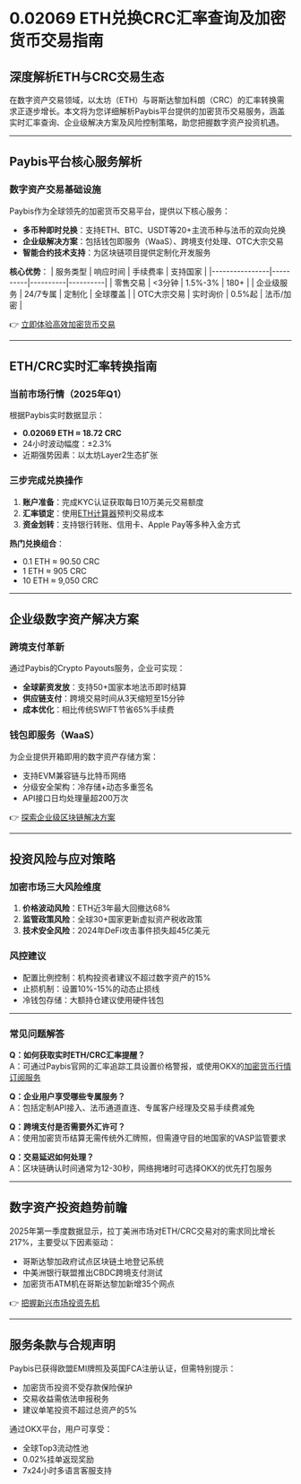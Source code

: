# 0.02069 ETH兑换CRC汇率查询及加密货币交易指南

## 深度解析ETH与CRC交易生态

在数字资产交易领域，以太坊（ETH）与哥斯达黎加科朗（CRC）的汇率转换需求正逐步增长。本文将为您详细解析Paybis平台提供的加密货币交易服务，涵盖实时汇率查询、企业级解决方案及风险控制策略，助您把握数字资产投资机遇。

---

## Paybis平台核心服务解析

### 数字资产交易基础设施
Paybis作为全球领先的加密货币交易平台，提供以下核心服务：
- **多币种即时兑换**：支持ETH、BTC、USDT等20+主流币种与法币的双向兑换
- **企业级解决方案**：包括钱包即服务（WaaS）、跨境支付处理、OTC大宗交易
- **智能合约技术支持**：为区块链项目提供定制化开发服务

**核心优势**：
| 服务类型       | 响应时间 | 手续费率 | 支持国家 |
|----------------|----------|----------|----------|
| 零售交易       | <3分钟   | 1.5%-3% | 180+     |
| 企业级服务     | 24/7专属 | 定制化   | 全球覆盖 |
| OTC大宗交易    | 实时询价 | 0.5%起   | 法币/加密 |

👉 [立即体验高效加密货币交易](https://bit.ly/okx_welcome)

---

## ETH/CRC实时汇率转换指南

### 当前市场行情（2025年Q1）
根据Paybis实时数据显示：
- **0.02069 ETH ≈ 18.72 CRC**
- 24小时波动幅度：±2.3%
- 近期强势因素：以太坊Layer2生态扩张

### 三步完成兑换操作
1. **账户准备**：完成KYC认证获取每日10万美元交易额度
2. **汇率锁定**：使用[ETH计算器](https://paybis.com/ethereum-calculator/)预判交易成本
3. **资金划转**：支持银行转账、信用卡、Apple Pay等多种入金方式

**热门兑换组合**：
- 0.1 ETH ≈ 90.50 CRC
- 1 ETH ≈ 905 CRC
- 10 ETH ≈ 9,050 CRC

---

## 企业级数字资产解决方案

### 跨境支付革新
通过Paybis的Crypto Payouts服务，企业可实现：
- **全球薪资发放**：支持50+国家本地法币即时结算
- **供应链支付**：跨境交易时间从3天缩短至15分钟
- **成本优化**：相比传统SWIFT节省65%手续费

### 钱包即服务（WaaS）
为企业提供开箱即用的数字资产存储方案：
- 支持EVM兼容链与比特币网络
- 分级安全架构：冷存储+动态多重签名
- API接口日均处理量超200万次

👉 [探索企业级区块链解决方案](https://bit.ly/okx_welcome)

---

## 投资风险与应对策略

### 加密市场三大风险维度
1. **价格波动风险**：ETH近3年最大回撤达68%
2. **监管政策风险**：全球30+国家更新虚拟资产税收政策
3. **技术安全风险**：2024年DeFi攻击事件损失超45亿美元

### 风控建议
- 配置比例控制：机构投资者建议不超过数字资产的15%
- 止损机制：设置10%-15%的动态止损线
- 冷钱包存储：大额持仓建议使用硬件钱包

---

### 常见问题解答

**Q：如何获取实时ETH/CRC汇率提醒？**  
A：可通过Paybis官网的汇率追踪工具设置价格警报，或使用OKX的[加密货币行情订阅服务](https://bit.ly/okx_welcome)

**Q：企业用户享受哪些专属服务？**  
A：包括定制API接入、法币通道直连、专属客户经理及交易手续费减免

**Q：跨境支付是否需要外汇许可？**  
A：使用加密货币结算无需传统外汇牌照，但需遵守目的地国家的VASP监管要求

**Q：交易延迟如何处理？**  
A：区块链确认时间通常为12-30秒，网络拥堵时可选择OKX的优先打包服务

---

## 数字资产投资趋势前瞻

2025年第一季度数据显示，拉丁美洲市场对ETH/CRC交易对的需求同比增长217%，主要受以下因素驱动：
- 哥斯达黎加政府试点区块链土地登记系统
- 中美洲银行联盟推出CBDC跨境支付测试
- 加密货币ATM机在哥斯达黎加新增35个网点

👉 [把握新兴市场投资先机](https://bit.ly/okx_welcome)

---

## 服务条款与合规声明
Paybis已获得欧盟EMI牌照及英国FCA注册认证，但需特别提示：
- 加密货币投资不受存款保险保护
- 交易收益需依法申报税务
- 建议单笔投资不超过总资产的5%

通过OKX平台，用户可享受：
- 全球Top3流动性池
- 0.02%挂单返现奖励
- 7x24小时多语言客服支持
